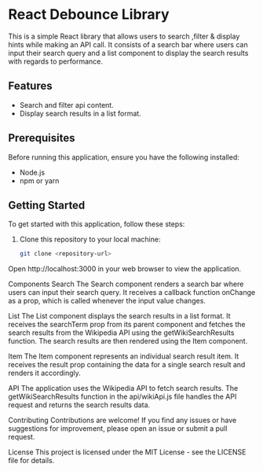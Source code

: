 # React Debounce Library

This is a simple React library that allows users to search ,filter & display hints while making an API call. It consists of a search bar where users can input their search query and a list component to display the search results with regards to performance.

## Features

- Search and filter api content.
- Display search results in a list format.

## Prerequisites

Before running this application, ensure you have the following installed:

- Node.js
- npm or yarn

## Getting Started

To get started with this application, follow these steps:

1. Clone this repository to your local machine:

   ```bash
   git clone <repository-url>

Open http://localhost:3000 in your web browser to view the application.

Components
Search
The Search component renders a search bar where users can input their search query. It receives a callback function onChange as a prop, which is called whenever the input value changes.

List
The List component displays the search results in a list format. It receives the searchTerm prop from its parent component and fetches the search results from the Wikipedia API using the getWikiSearchResults function. The search results are then rendered using the Item component.

Item
The Item component represents an individual search result item. It receives the result prop containing the data for a single search result and renders it accordingly.

API
The application uses the Wikipedia API to fetch search results. The getWikiSearchResults function in the api/wikiApi.js file handles the API request and returns the search results data.

Contributing
Contributions are welcome! If you find any issues or have suggestions for improvement, please open an issue or submit a pull request.

License
This project is licensed under the MIT License - see the LICENSE file for details.
